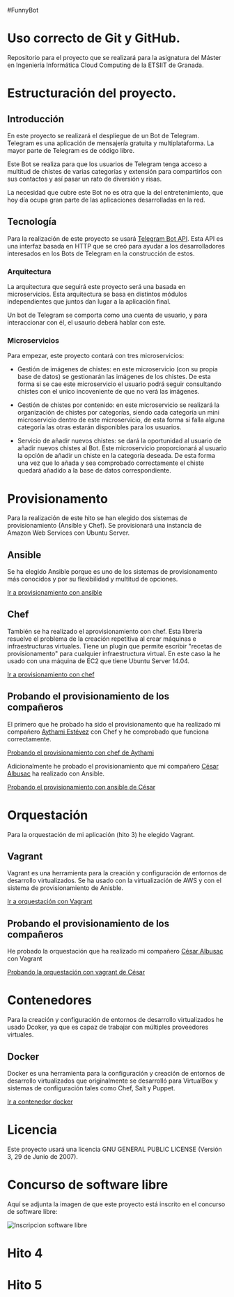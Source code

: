 #FunnyBot

# Uso correcto de Git y GitHub.

Repositorio para el proyecto que se realizará para la asignatura del Máster en Ingeniería Informática Cloud Computing de la ETSIIT de Granada.


# Estructuración del proyecto.

## Introducción
En este proyecto se realizará el despliegue de un Bot de Telegram. Telegram es una aplicación de mensajería gratuita y multiplataforma. La mayor parte de Telegram es de código libre. 

Este Bot se realiza para que los usuarios de Telegram tenga acceso a multitud de chistes de varias categorías y extensión para compartirlos con sus contactos y así pasar un rato de diversión y risas.

La necesidad que cubre este Bot no es otra que la del entretenimiento, que hoy día ocupa gran parte de las aplicaciones desarrolladas en la red.

## Tecnología

Para la realización de este proyecto se usará [Telegram Bot API](https://github.com/eternnoir/pyTelegramBotAPI). Esta API es una interfaz basada en HTTP que se creó para ayudar a los desarrolladores interesados en los Bots de Telegram en la construcción de estos.

### Arquitectura

La arquitectura que seguirá este proyecto será una basada en microservicios. Esta arquitectura se basa en distintos módulos independientes que juntos dan lugar a la aplicación final. 

Un bot de Telegram se comporta como una cuenta de usuario, y para interaccionar con él, el usaurio deberá hablar con este.

### Microservicios

Para empezar, este proyecto contará con tres microservicios:

* Gestión de imágenes de chistes: en este microservicio (con su propia base de datos) se gestionarán las imágenes de los chistes. De esta forma si se cae este microservicio el usuario podrá seguir consultando chistes con el unico incoveniente de que no verá las imágenes.

* Gestión de chistes por contenido: en este microservicio se realizará la organización de chistes por categorías, siendo cada categoría un mini microservicio dentro de este microservicio, de esta forma si falla alguna categoría las otras estarán disponibles para los usuarios.

* Servicio de añadir nuevos chistes: se dará la oportunidad al usuario de añadir nuevos chistes al Bot. Este microservicio proporcionará al usuario la opción de añadir un chiste en la categoría deseada. De esta forma una vez que lo añada y sea comprobado correctamente el chiste quedará añadido a la base de datos correspondiente.

# Provisionamento

Para la realización de este hito se han elegido dos sistemas de provisionamiento (Ansible y Chef). Se provisionará una instancia de Amazon Web Services con Ubuntu Server.

## Ansible

Se ha elegido Ansible porque es uno de los sistemas de provisionamento más conocidos y por su flexibilidad y multitud de opciones. 

[Ir a provisionamiento con ansible](https://github.com/pedrogazquez/FunnyBot/blob/master/Provisionamiento/Ansible/README.md)

## Chef

También se ha realizado el aprovisionamiento con chef. Esta librería resuelve el problema de la creación repetitiva al crear máquinas e infraestructuras virtuales. Tiene un plugin que permite escribir "recetas de provisionamento" para cualquier infraestructura virtual. En este caso la he usado con una máquina de EC2 que tiene Ubuntu Server 14.04.

[Ir a provisionamiento con chef](https://github.com/pedrogazquez/FunnyBot/blob/master/Provisionamiento/Chef/README.md)


## Probando el provisionamiento de los compañeros

El primero que he probado ha sido el provisionamento que ha realizado mi compañero [Aythami Estévez](https://aythae.github.io/DeFesti/chef) con Chef y he comprobado que funciona correctamente.

[Probando el provisionamiento con chef de Aythami](https://github.com/pedrogazquez/FunnyBot/blob/master/Provisionamiento/Chef/ChefAythami.md)


Adicionalmente he probado el provisionamiento que mi compañero [César Albusac](https://github.com/cesar2/Tripbot/) ha realizado con Ansible.

[Probando el provisionamiento con ansible de César](https://github.com/pedrogazquez/FunnyBot/blob/master/Provisionamiento/Ansible/AnsibleCesar.md)


# Orquestación

Para la orquestación de mi aplicación (hito 3) he elegido Vagrant.

## Vagrant

Vagrant es una herramienta para la creación y configuración de entornos de desarrollo virtualizados. Se ha usado con la virtualización de AWS y con el sistema de provisionamiento de Anisble.

[Ir a orquestación con Vagrant](https://github.com/pedrogazquez/FunnyBot/tree/master/Orquestacion/Vagrant)

## Probando el provisionamiento de los compañeros

He probado la orquestación que ha realizado mi compañero [César Albusac](https://github.com/cesar2/Tripbot/) con Vagrant

[Probando la orquestación con vagrant de César](https://github.com/pedrogazquez/FunnyBot/blob/master/Orquestacion/Vagrant/VagrantCesar.md)

# Contenedores

Para la creación y configuración de entornos de desarrollo virtualizados he usado Dcoker, ya que es capaz de trabajar con múltiples proveedores virtuales.

## Docker

Docker es una herramienta para la configuración y creación de entornos de desarrollo virtualizados que originalmente se desarrolló para VirtualBox y sistemas de configuración tales como Chef, Salt y Puppet.

[Ir a contenedor docker]()

# Licencia

Este proyecto usará una licencia GNU GENERAL PUBLIC LICENSE (Versión 3, 29 de Junio de 2007).

# Concurso de software libre

Aquí se adjunta la imagen de que este proyecto está inscrito en el concurso de software libre:

![Inscripcion software libre](http://i1042.photobucket.com/albums/b422/Pedro_Gazquez_Navarrete/InscripcionProyectosLibres_zps7lkqcacs.png)

# Hito 4

# Hito 5






